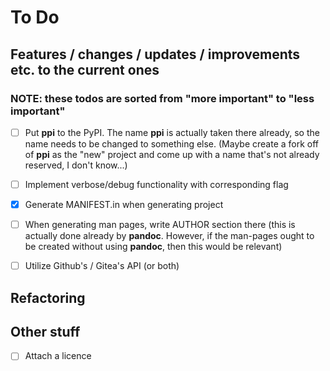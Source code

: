 # To Do

## Features / changes / updates / improvements etc. to the current ones
### NOTE: these todos are sorted from "more important" to "less important"
- [ ] Put **ppi** to the PyPI. The name **ppi** is actually taken there already,
  so the name needs to be changed to something else. (Maybe create a fork off of
  **ppi** as the "new" project and come up with a name that's not already
  reserved, I don't know...)

- [ ] Implement verbose/debug functionality with corresponding flag

- [x] Generate MANIFEST.in when generating project

- [ ] When generating man pages, write AUTHOR section there (this is actually
  done already by **pandoc**. However, if the man-pages ought to be created
  without using **pandoc**, then this would be relevant)

- [ ] Utilize Github's / Gitea's API (or both)

## Refactoring

## Other stuff
- [ ] Attach a licence

